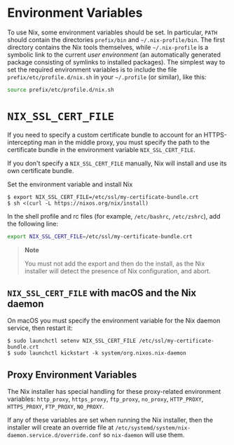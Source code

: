 # Environment Variables

To use Nix, some environment variables should be set. In particular,
`PATH` should contain the directories `prefix/bin` and
`~/.nix-profile/bin`. The first directory contains the Nix tools
themselves, while `~/.nix-profile` is a symbolic link to the current
*user environment* (an automatically generated package consisting of
symlinks to installed packages). The simplest way to set the required
environment variables is to include the file
`prefix/etc/profile.d/nix.sh` in your `~/.profile` (or similar), like
this:

```bash
source prefix/etc/profile.d/nix.sh
```

# `NIX_SSL_CERT_FILE`

If you need to specify a custom certificate bundle to account for an
HTTPS-intercepting man in the middle proxy, you must specify the path to
the certificate bundle in the environment variable `NIX_SSL_CERT_FILE`.

If you don't specify a `NIX_SSL_CERT_FILE` manually, Nix will install
and use its own certificate bundle.

Set the environment variable and install Nix

```console
$ export NIX_SSL_CERT_FILE=/etc/ssl/my-certificate-bundle.crt
$ sh <(curl -L https://nixos.org/nix/install)
```

In the shell profile and rc files (for example, `/etc/bashrc`,
`/etc/zshrc`), add the following line:

```bash
export NIX_SSL_CERT_FILE=/etc/ssl/my-certificate-bundle.crt
```

> **Note**
> 
> You must not add the export and then do the install, as the Nix
> installer will detect the presence of Nix configuration, and abort.

## `NIX_SSL_CERT_FILE` with macOS and the Nix daemon

On macOS you must specify the environment variable for the Nix daemon
service, then restart it:

```console
$ sudo launchctl setenv NIX_SSL_CERT_FILE /etc/ssl/my-certificate-bundle.crt
$ sudo launchctl kickstart -k system/org.nixos.nix-daemon
```

## Proxy Environment Variables

The Nix installer has special handling for these proxy-related
environment variables: `http_proxy`, `https_proxy`, `ftp_proxy`,
`no_proxy`, `HTTP_PROXY`, `HTTPS_PROXY`, `FTP_PROXY`, `NO_PROXY`.

If any of these variables are set when running the Nix installer, then
the installer will create an override file at
`/etc/systemd/system/nix-daemon.service.d/override.conf` so `nix-daemon`
will use them.
